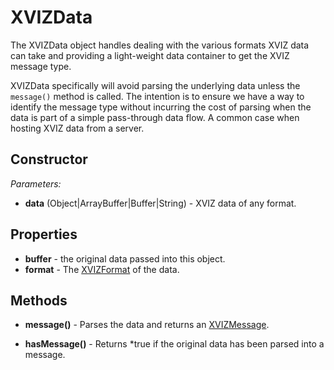 # XVIZData

The XVIZData object handles dealing with the various formats XVIZ data can take and providing a
light-weight data container to get the XVIZ message type.

XVIZData specifically will avoid parsing the underlying data unless the `message()` method is
called. The intention is to ensure we have a way to identify the message type without incurring the
cost of parsing when the data is part of a simple pass-through data flow. A common case when hosting
XVIZ data from a server.

## Constructor

_Parameters:_

- **data** (Object|ArrayBuffer|Buffer|String) - XVIZ data of any format.

## Properties

- **buffer** - the original data passed into this object.
- **format** - The [XVIZFormat](./constants.md) of the data.

## Methods

- **message()** - Parses the data and returns an
  [XVIZMessage](/docs/api-reference/io/xviz-message.md).

- **hasMessage()** - Returns \*true if the original data has been parsed into a message.
